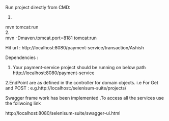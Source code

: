 Run project directly from CMD: </br>
1. <!-- By default port 8080--></br>
mvn tomcat:run</br>
2. <!-- change server port --></br>
mvn -Dmaven.tomcat.port=8181 tomcat:run</br>

Hit url : http://localhost:8080/payment-service/transaction/Ashish</br>

Dependencies : </br>

1. Your payment-service project should be running on below path</br>
		http://localhost:8080/payment-service</br>
		
2.EndPoint are as defined in the controller for domain objects.
i.e For Get and POST :
 e.g.http://localhost:<port Number>/selenisum-suite/projects/

Swagger frame work has been implemented .To access all the services use the follwoing link 

http://localhost:8080/selenisum-suite/swagger-ui.html


